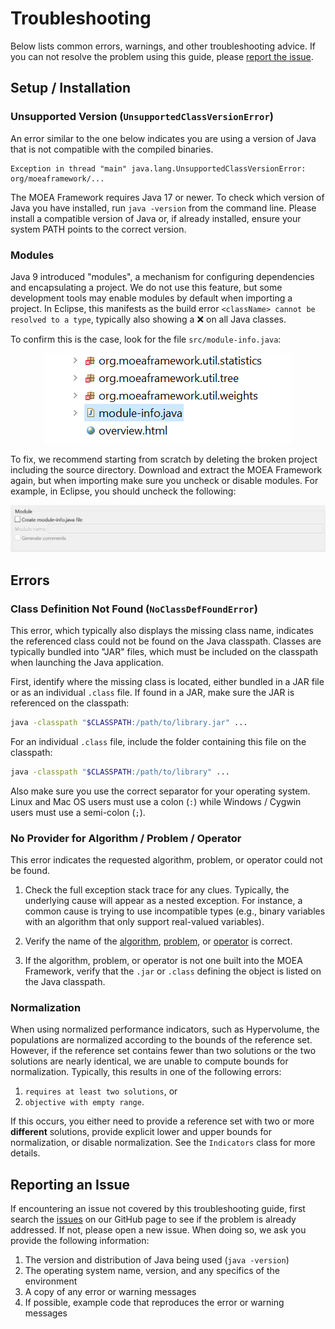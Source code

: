 # Troubleshooting

Below lists common errors, warnings, and other troubleshooting advice.  If you can not resolve the problem using this
guide, please [report the issue](#reporting-an-issue).

## Setup / Installation

### Unsupported Version (`UnsupportedClassVersionError`)

An error similar to the one below indicates you are using a version of Java that is not compatible with the compiled
binaries.

```
Exception in thread "main" java.lang.UnsupportedClassVersionError: org/moeaframework/...
```

The MOEA Framework requires Java 17 or newer.  To check which version of Java you have installed, run `java -version`
from the command line.  Please install a compatible version of Java or, if already installed, ensure your system PATH
points to the correct version.

### Modules

Java 9 introduced "modules", a mechanism for configuring dependencies and encapsulating a project.  We do not use this
feature, but some development tools may enable modules by default when importing a project.  In Eclipse, this manifests
as the build error `<className> cannot be resolved to a type`, typically also showing a :x: on all Java classes.

To confirm this is the case, look for the file `src/module-info.java`:

<p align="center">
	<img src="imgs/troubleshooting-modules1.png" />
</p>

To fix, we recommend starting from scratch by deleting the broken project including the source directory.  Download
and extract the MOEA Framework again, but when importing make sure you uncheck or disable modules.  For example, in
Eclipse, you should uncheck the following:

<p align="center">
	<img src="imgs/troubleshooting-modules2.png" />
</p>

## Errors

### Class Definition Not Found (`NoClassDefFoundError`)

This error, which typically also displays the missing class name, indicates the referenced class could not be found
on the Java classpath.  Classes are typically bundled into "JAR" files, which must be included on the classpath when
launching the Java application.

First, identify where the missing class is located, either bundled in a JAR file or as an individual `.class` file.
If found in a JAR, make sure the JAR is referenced on the classpath:

```bash
java -classpath "$CLASSPATH:/path/to/library.jar" ...
```

For an individual `.class` file, include the folder containing this file on the classpath:

```bash
java -classpath "$CLASSPATH:/path/to/library" ...
```

Also make sure you use the correct separator for your operating system.  Linux and Mac OS users must use a colon (`:`)
while Windows / Cygwin users must use a semi-colon (`;`).

### No Provider for Algorithm / Problem / Operator

This error indicates the requested algorithm, problem, or operator could not be found.

1. Check the full exception stack trace for any clues.  Typically, the underlying cause will appear as a nested
   exception.  For instance, a common cause is trying to use incompatible types (e.g., binary variables with an
   algorithm that only support real-valued variables).

2. Verify the name of the [algorithm](listOfAlgorithms.md), [problem](listOfProblems.md), or
   [operator](listOfOperators.md) is correct.
   
3. If the algorithm, problem, or operator is not one built into the MOEA Framework, verify that the `.jar`  or
   `.class` defining the object is listed on the Java classpath.
   
### Normalization

When using normalized performance indicators, such as Hypervolume, the populations are normalized according to the
bounds of the reference set.  However, if the reference set contains fewer than two solutions or the two solutions
are nearly identical, we are unable to compute bounds for normalization.  Typically, this results in one of the
following errors:

1. `requires at least two solutions`, or
2. `objective with empty range`.  

If this occurs, you either need to provide a reference set with two or more **different** solutions, provide explicit
lower and upper bounds for normalization, or disable normalization.  See the `Indicators` class for more details.

## Reporting an Issue

If encountering an issue not covered by this troubleshooting guide, first search the
[issues](https://github.com/MOEAFramework/MOEAFramework/issues) on our GitHub page to see if the problem is already
addressed.  If not, please open a new issue.  When doing so, we ask you provide the following information:

1. The version and distribution of Java being used (`java -version`)
2. The operating system name, version, and any specifics of the environment
3. A copy of any error or warning messages
4. If possible, example code that reproduces the error or warning messages
